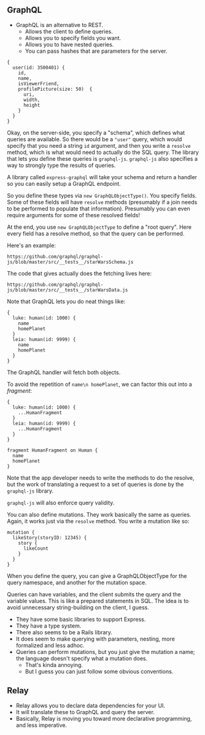 ## GraphQL

* GraphQL is an alternative to REST.
    * Allows the client to define queries.
    * Allows you to specify fields you want.
    * Allows you to have nested queries.
    * You can pass hashes that are parameters for the server.

```
{
  user(id: 3500401) {
    id,
    name,
    isViewerFriend,
    profilePicture(size: 50)  {
      uri,
      width,
      height
    }
  }
}
```

Okay, on the server-side, you specify a "schema", which defines what
queries are available. So there would be a `"user"` query, which would
specify that you need a string `id` argument, and then you write a
`resolve` method, which is what would need to actually do the SQL
query. The library that lets you define these queries is
`graphql-js`. `graphql-js` also specifies a way to strongly type the
results of queries.

A library called `express-graphql` will take your schema and return a
handler so you can easily setup a GraphQL endpoint.

So you define these types via `new GraphQLObjectType()`. You specify
fields. Some of these fields will have `resolve` methods (presumably
if a join needs to be performed to populate that
information). Presumably you can even require arguments for some of
these resolved fields!

At the end, you use `new GraphQLObjectType` to define a "root
query". Here every field has a resolve method, so that the query can
be performed.

Here's an example:

    https://github.com/graphql/graphql-js/blob/master/src/__tests__/starWarsSchema.js

The code that gives actually does the fetching lives here:

    https://github.com/graphql/graphql-js/blob/master/src/__tests__/starWarsData.js

Note that GraphQL lets you do neat things like:

```
{
  luke: human(id: 1000) {
    name
    homePlanet
  }
  leia: human(id: 9999) {
    name
    homePlanet
  }
}
```

The GraphQL handler will fetch both objects.

To avoid the repetition of `name\n homePlanet`, we can factor this out
into a *fragment*:

```
{
  luke: human(id: 1000) {
    ...HumanFragment
  }
  leia: human(id: 9999) {
    ...HumanFragment
  }
}

fragment HumanFragment on Human {
  name
  homePlanet
}
```

Note that the app developer needs to write the methods to do the
resolve, but the work of translating a request to a set of queries is
done by the `graphql-js` library.

`graphql-js` will also enforce query validity.

You can also define mutations. They work basically the same as
queries. Again, it works just via the `resolve` method. You write a
mutation like so:

```
mutation {
  likeStory(storyID: 12345) {
    story {
      likeCount
    }
  }
}
```

When you define the query, you can give a GraphQLObjectType for the
query namespace, and another for the mutation space.

Queries can have variables, and the client submits the query and the
variable values. This is like a prepared statements in SQL. The idea
is to avoid unnecessary string-building on the client, I guess.

* They have some basic libraries to support Express.
* They have a type system.
* There also seems to be a Rails library.
* It does seem to make querying with parameters, nesting, more
  formalized and less adhoc.
* Queries can perform mutations, but you just give the mutation a
  name; the language doesn't specify what a mutation does.
    * That's kinda annoying.
    * But I guess you can just follow some obvious conventions.

## Relay

* Relay allows you to declare data dependencies for your UI.
* It will translate these to GraphQL and query the server.
* Basically, Relay is moving you toward more declarative programming,
  and less imperative.
